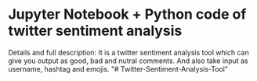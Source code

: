 # Jupyter Notebook + Python code of twitter sentiment analysis
Details and full description:
It is a twitter sentiment analysis tool which can give you output as good, bad and nutral comments. And also take input as username, hashtag and emojis.
"# Twitter-Sentiment-Analysis-Tool" 
